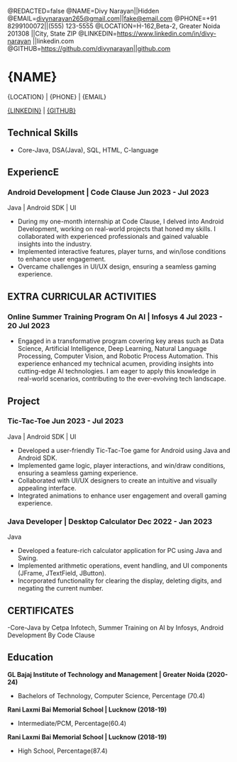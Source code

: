<!--
Welcome to resume.lol !

This is the template you can use to get started.

Easily remove personal info by using a variable follow with a second value and "||":

@NAME=Real Name||Hidden Name

and change @REDACTED to be true

@REDACTED=true
-->
@REDACTED=false
@NAME=Divy Narayan||Hidden
@EMAIL=divynarayan265@gmail.com||fake@email.com
@PHONE=+91 8299100072||(555) 123-5555
@LOCATION=H-162,Beta-2, Greater Noida 201308 ||City, State ZIP
@LINKEDIN=https://www.linkedin.com/in/divy-narayan ||linkedin.com
@GITHUB=https://github.com/divynarayan||github.com

# {NAME}


{LOCATION} | {PHONE} | {EMAIL} 

[{LINKEDIN}](https://www.linkedin.com/in/divy-narayan) | [{GITHUB}](https://github.com/divynarayan)

<div className="vertical-spacer"></div>

## Technical Skills

- Core-Java, DSA(Java), SQL, HTML, C-language

<div className="vertical-spacer"></div>



## ExperiencE

### Android Development | Code Clause <span class="spacer"></span>Jun 2023 - Jul 2023

<span class="spacer"></span>Java | Android SDK | UI

- During my one-month internship at Code Clause, I delved into Android Development, working on real-world projects that honed my skills. I collaborated with experienced professionals and gained valuable insights into the industry.
- Implemented interactive features, player turns, and win/lose conditions to enhance user engagement.
- Overcame challenges in UI/UX design, ensuring a seamless gaming experience.

<div className="vertical-spacer"></div>

## EXTRA CURRICULAR ACTIVITIES

### Online Summer Training Program On AI | Infosys<span class="spacer"></span> 4 Jul 2023 - 20 Jul 2023

<span class="spacer"></span>

- Engaged in a transformative program covering key areas such as Data Science, Artificial Intelligence, Deep Learning, Natural Language Processing, Computer Vision, and Robotic Process Automation. This experience enhanced my technical acumen, providing insights into cutting-edge AI technologies. I am eager to apply this knowledge in real-world scenarios, contributing to the ever-evolving tech landscape.




<div className="vertical-spacer"></div>

## Project


### Tic-Tac-Toe <span class="spacer"></span>Jun 2023 - Jul 2023

<span class="spacer"></span>Java | Android SDK | UI

- Developed a user-friendly Tic-Tac-Toe game for Android using Java and Android SDK.
- Implemented game logic, player interactions, and win/draw conditions, ensuring a seamless gaming experience.
- Collaborated with UI/UX designers to create an intuitive and visually appealing interface.
- Integrated animations to enhance user engagement and overall gaming experience.


### Java Developer |  Desktop Calculator <span class="spacer"></span>Dec 2022 - Jan 2023

<span class="spacer"></span>Java 

- Developed a feature-rich calculator application for PC using Java and Swing.
- Implemented arithmetic operations, event handling, and UI components (JFrame, JTextField, JButton).
- Incorporated functionality for clearing the display, deleting digits, and negating the current number.

<div className="vertical-spacer"></div>
<!-- Move this section above Technical Skills if you're a student/new grad -->

<div className="vertical-spacer"></div>

## CERTIFICATES

-Core-Java by Cetpa Infotech, Summer Training on AI by Infosys, Android Development By Code Clause 

<div className="vertical-spacer"></div>


## Education

**GL Bajaj Institute of Technology and Management | Greater Noida (2020-24)**
 - Bachelors of Technology, Computer Science, Percentage (70.4)<span class="spacer"></span>

**Rani Laxmi Bai Memorial School | Lucknow (2018-19)**
  - Intermediate/PCM, Percentage(60.4)<span class="spacer"></span>

**Rani Laxmi Bai Memorial School | Lucknow (2018-19)**
  - High School, Percentage(87.4)<span class="spacer"></span>

